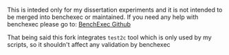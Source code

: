 This is inteded only for my dissertation experiments and it is not intended to be merged into benchexec or maintained. If you need any help with benchexec please go to: [BenchExec Github](https://github.com/sosy-lab/benchexec)

That being said this fork integrates `test2c` tool which is only used by my scripts, so it shouldn't affect any validation by benchexec

